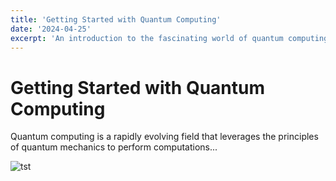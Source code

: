 ```yaml
---
title: 'Getting Started with Quantum Computing'
date: '2024-04-25'
excerpt: 'An introduction to the fascinating world of quantum computing.'
---
```


# Getting Started with Quantum Computing

Quantum computing is a rapidly evolving field that leverages the principles of quantum mechanics to perform computations...

![tst](http://localhost:3000/linux.png)
